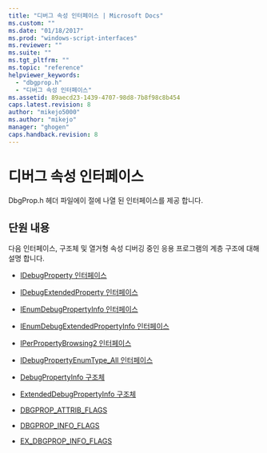 ```yaml
---
title: "디버그 속성 인터페이스 | Microsoft Docs"
ms.custom: ""
ms.date: "01/18/2017"
ms.prod: "windows-script-interfaces"
ms.reviewer: ""
ms.suite: ""
ms.tgt_pltfrm: ""
ms.topic: "reference"
helpviewer_keywords: 
  - "dbgprop.h"
  - "디버그 속성 인터페이스"
ms.assetid: 89aecd23-1439-4707-98d8-7b8f98c8b454
caps.latest.revision: 8
author: "mikejo5000"
ms.author: "mikejo"
manager: "ghogen"
caps.handback.revision: 8
---
```

# 디버그 속성 인터페이스
DbgProp.h 헤더 파일에이 절에 나열 된 인터페이스를 제공 합니다.  
  
## 단원 내용  
 다음 인터페이스, 구조체 및 열거형 속성 디버깅 중인 응용 프로그램의 계층 구조에 대해 설명 합니다.  
  
-   [IDebugProperty 인터페이스](../../winscript/reference/idebugproperty-interface.md)  
  
-   [IDebugExtendedProperty 인터페이스](../../winscript/reference/idebugextendedproperty-interface.md)  
  
-   [IEnumDebugPropertyInfo 인터페이스](../../winscript/reference/ienumdebugpropertyinfo-interface.md)  
  
-   [IEnumDebugExtendedPropertyInfo 인터페이스](../../winscript/reference/ienumdebugextendedpropertyinfo-interface.md)  
  
-   [IPerPropertyBrowsing2 인터페이스](../../winscript/reference/iperpropertybrowsing2-interface-1.md)  
  
-   [IDebugPropertyEnumType\_All 인터페이스](../../winscript/reference/idebugpropertyenumtype-all-interface.md)  
  
-   [DebugPropertyInfo 구조체](../../winscript/reference/debugpropertyinfo-structure.md)  
  
-   [ExtendedDebugPropertyInfo 구조체](../../winscript/reference/extendeddebugpropertyinfo-structure.md)  
  
-   [DBGPROP\_ATTRIB\_FLAGS](../../winscript/reference/dbgprop-attrib-flags.md)  
  
-   [DBGPROP\_INFO\_FLAGS](../../winscript/reference/dbgprop-info-flags.md)  
  
-   [EX\_DBGPROP\_INFO\_FLAGS](../../winscript/reference/ex-dbgprop-info-flags.md)
